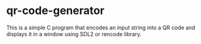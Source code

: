 # qr-code-generator
This is a simple C program that encodes an input string into a QR code and displays it in a window using SDL2 or rencode library.
